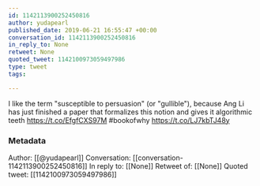 ```yaml
---
id: 1142113900252450816
author: yudapearl
published_date: 2019-06-21 16:55:47 +00:00
conversation_id: 1142113900252450816
in_reply_to: None
retweet: None
quoted_tweet: 1142100973059497986
type: tweet
tags:

---
```


I like the term "susceptible to persuasion" (or "gullible"), because Ang Li has just finished a paper that formalizes this notion and gives it algorithmic teeth https://t.co/EfgfCXS97M #bookofwhy https://t.co/LJ7kbTJ48y

### Metadata

Author: [[@yudapearl]]
Conversation: [[conversation-1142113900252450816]]
In reply to: [[None]]
Retweet of: [[None]]
Quoted tweet: [[1142100973059497986]]

